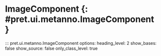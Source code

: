 # ImageComponent {: #pret.ui.metanno.ImageComponent }

::: pret.ui.metanno.ImageComponent
    options:
        heading_level: 2
        show_bases: false
        show_source: false
        only_class_level: true

